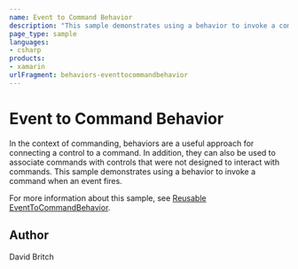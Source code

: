 ```yaml
---
name: Event to Command Behavior
description: "This sample demonstrates using a behavior to invoke a command when an event fires."
page_type: sample
languages:
- csharp
products:
- xamarin
urlFragment: behaviors-eventtocommandbehavior
---
```


# Event to Command Behavior

In the context of commanding, behaviors are a useful approach for connecting a control to a command. In addition, they can also be used to associate commands with controls that were not designed to interact with commands. This sample demonstrates using a behavior to invoke a command when an event fires.

For more information about this sample, see [Reusable EventToCommandBehavior](https://docs.microsoft.com/xamarin/xamarin-forms/app-fundamentals/behaviors/reusable/event-to-command-behavior).

## Author

David Britch

